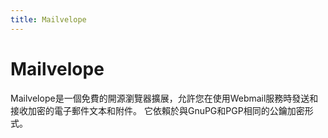 ```yaml
---
title: Mailvelope
---
```

# Mailvelope


Mailvelope是一個免費的開源瀏覽器擴展，允許您在使用Webmail服務時發送和接收加密的電子郵件文本和附件。 它依賴於與GnuPG和PGP相同的公鑰加密形式。